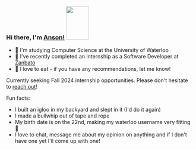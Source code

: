 ### Hi there, I'm [Anson!](https://a22yuen.me/) <img src="https://images-wixmp-ed30a86b8c4ca887773594c2.wixmp.com/f/ae74fee5-f860-410f-89e0-ed4d86e64b59/da9vn5a-d5abe67a-3fb3-4a32-9c5d-5cb045a85ed9.gif?token=eyJ0eXAiOiJKV1QiLCJhbGciOiJIUzI1NiJ9.eyJzdWIiOiJ1cm46YXBwOjdlMGQxODg5ODIyNjQzNzNhNWYwZDQxNWVhMGQyNmUwIiwiaXNzIjoidXJuOmFwcDo3ZTBkMTg4OTgyMjY0MzczYTVmMGQ0MTVlYTBkMjZlMCIsIm9iaiI6W1t7InBhdGgiOiJcL2ZcL2FlNzRmZWU1LWY4NjAtNDEwZi04OWUwLWVkNGQ4NmU2NGI1OVwvZGE5dm41YS1kNWFiZTY3YS0zZmIzLTRhMzItOWM1ZC01Y2IwNDVhODVlZDkuZ2lmIn1dXSwiYXVkIjpbInVybjpzZXJ2aWNlOmZpbGUuZG93bmxvYWQiXX0.kXsLCbfB1DvYso6vTve8hWXt5UzeKgU8LwhEEo17if8" style="width: 62px; height: 90px;">

- 📒 I'm studying Computer Science at the University of Waterloo
- 🏢 I've recently completed an internship as a Software Developer at [Zanbato](https://zanbato.com/)
- 🍱 I love to eat - if you have any recommendations, let me know!

Currently seeking Fall 2024 internship opportunities. Please don't hesitate to [reach out](https://www.linkedin.com/in/a22yuen/)!

Fun facts:
- I built an igloo in my backyard and slept in it (I'd do it again)
- I made a bullwhip out of tape and rope
- My birth date is on the 22nd, making my waterloo username very fitting 🥳
- I love to chat, message me about my opinion on anything and if I don't have one yet I'll come up with one!

<!--
**a22yuen/a22yuen** is a ✨ _special_ ✨ repository because its `README.md` (this file) appears on your GitHub profile.

Here are some ideas to get you started:

- 🔭 I’m currently working on ...
- 🌱 I’m currently learning ...
- 👯 I’m looking to collaborate on ...
- 🤔 I’m looking for help with ...
- 💬 Ask me about ...
- 📫 How to reach me: ...
- 😄 Pronouns: ...
- ⚡ Fun fact: ...
-->
